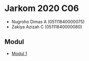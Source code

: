 # Jarkom 2020 C06
- Nugroho Dimas A (05111840000075)
- Zakiya Azizah C (05111840000080)

## Modul
- [Modul 1](/Modul-1)
